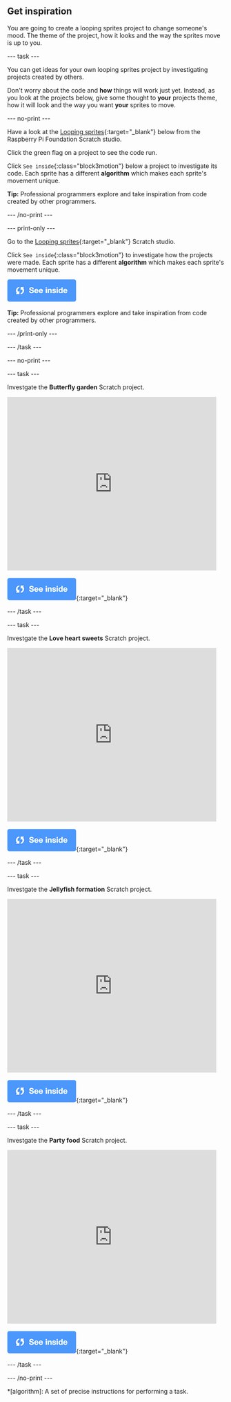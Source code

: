 ## Get inspiration

You are going to create a looping sprites project to change someone's mood. The theme of the project, how it looks and the way the sprites move is up to you. 

--- task ---

You can get ideas for your own looping sprites project by investigating projects created by others.

Don't worry about the code and **how** things will work just yet. Instead, as you look at the projects below, give some thought to **your** projects theme, how it will look and the way you want **your** sprites to move.

--- no-print ---

Have a look at the [Looping sprites](https://scratch.mit.edu/studios/27014672){:target="_blank"} below from the Raspberry Pi Foundation Scratch studio.

Click the green flag on a project to see the code run.

Click `See inside`{:class="block3motion"} below a project to investigate its code. Each sprite has a different **algorithm** which makes each sprite's movement unique.

**Tip:** Professional programmers explore and take inspiration from code created by other programmers.

--- /no-print ---

--- print-only ---

Go to the [Looping sprites](https://scratch.mit.edu/studios/27014672){:target="_blank"} Scratch studio.

Click `See inside`{:class="block3motion"} to investigate how the projects were made. Each sprite has a different **algorithm** which makes each sprite's movement unique.

![See inside icon](images/see_inside.png)

**Tip:** Professional programmers explore and take inspiration from code created by other programmers.

--- /print-only ---

--- /task ---

--- no-print ---

--- task ---

Investgate the **Butterfly garden** Scratch project.

<div class="scratch-preview">
  <iframe src="https://scratch.mit.edu/projects/403091557/embed" allowtransparency="true" width="485" height="402" frameborder="0" scrolling="no" allowfullscreen></iframe>
</div>

[![See inside icon](images/see_inside.png)](https://scratch.mit.edu/projects/403091557/editor/){:target="_blank"}

--- /task ---

--- task ---

Investgate the **Love heart sweets** Scratch project.

<div class="scratch-preview">
  <iframe src="https://scratch.mit.edu/projects/408665598/embed" allowtransparency="true" width="485" height="402" frameborder="0" scrolling="no" allowfullscreen></iframe>
</div>

[![See inside icon](images/see_inside.png)](https://scratch.mit.edu/projects/408665598/editor/){:target="_blank"}

--- /task ---

--- task ---

Investgate the **Jellyfish formation** Scratch project.

<div class="scratch-preview">
  <iframe src="https://scratch.mit.edu/projects/408666042/embed" allowtransparency="true" width="485" height="402" frameborder="0" scrolling="no" allowfullscreen></iframe>
</div>

[![See inside icon](images/see_inside.png)](https://scratch.mit.edu/projects/408666042/editor/){:target="_blank"}

--- /task ---

--- task ---

Investgate the **Party food** Scratch project.

<div class="scratch-preview">
  <iframe src="https://scratch.mit.edu/projects/407335201/embed" allowtransparency="true" width="485" height="402" frameborder="0" scrolling="no" allowfullscreen></iframe>
</div>

[![See inside icon](images/see_inside.png)](https://scratch.mit.edu/projects/407335201/editor/){:target="_blank"}

--- /task ---

--- /no-print ---

*[algorithm]: A set of precise instructions for performing a task.



